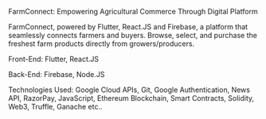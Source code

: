 FarmConnect: Empowering Agricultural Commerce Through Digital Platform

FarmConnect, powered by Flutter, React.JS and Firebase, a platform that seamlessly connects farmers and buyers. Browse, select, and purchase the freshest farm products directly from growers/producers.

Front-End: Flutter, React.JS

Back-End: Firebase, Node.JS

Technologies Used: Google Cloud APIs, Git, Google Authentication, News API, RazorPay, JavaScript, Ethereum Blockchain, Smart Contracts, Solidity, Web3, Truffle, Ganache etc..
